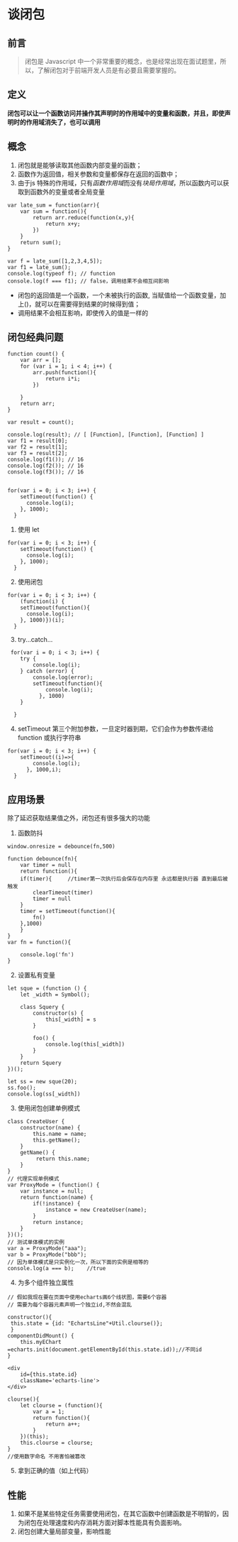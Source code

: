 # 谈闭包
## 前言
> 闭包是 Javascript 中一个非常重要的概念，也是经常出现在面试题里，所以，了解闭包对于前端开发人员是有必要且需要掌握的。

## 定义
**闭包可以让一个函数访问并操作其声明时的作用域中的变量和函数，并且，即使声明时的作用域消失了，也可以调用**

## 概念
1. 闭包就是能够读取其他函数内部变量的函数；
2. 函数作为返回值，相关参数和变量都保存在返回的函数中；
3. 由于js 特殊的作用域，只有*函数作用域*而没有*块局作用域*，所以函数内可以获取到函数外的变量或者全局变量

```
var late_sum = function(arr){
    var sum = function(){
        return arr.reduce(function(x,y){
            return x+y;
        })
    }
    return sum();
}

var f = late_sum([1,2,3,4,5]);
var f1 = late_sum();
console.log(typeof f); // function
console.log(f === f1); // false，调用结果不会相互间影响
```

- 闭包的返回值是一个函数，一个未被执行的函数, 当赋值给一个函数变量，加上()，就可以在需要得到结果的时候得到值；  
- 调用结果不会相互影响，即使传入的值是一样的

## 闭包经典问题
```
function count() {
    var arr = [];
    for (var i = 1; i < 4; i++) {
        arr.push(function(){
            return i*i;
        })
        
    }
    return arr;
}

var result = count();

console.log(result); // [ [Function], [Function], [Function] ]
var f1 = result[0];
var f2 = result[1];
var f3 = result[2];
console.log(f1()); // 16
console.log(f2()); // 16
console.log(f3()); // 16


for(var i = 0; i < 3; i++) {
    setTimeout(function() {
      console.log(i);
    }, 1000);
  }
```
1. 使用 let
```
for(var i = 0; i < 3; i++) {
    setTimeout(function() {
      console.log(i);
    }, 1000);
  }
```
2. 使用闭包
```
for(var i = 0; i < 3; i++) {
    (function(i) {
    setTimeout(function(){
      console.log(i);
    }, 1000)})(i);
  }
```

3. try...catch...
```
 for(var i = 0; i < 3; i++) {
    try {
        console.log(i);
    } catch (error) {
        console.log(error);
        setTimeout(function(){
            console.log(i);
          }, 1000) 
    }

  }
```

4. setTimeout 第三个附加参数，一旦定时器到期，它们会作为参数传递给function 或执行字符串
```
for(var i = 0; i < 3; i++) {
    setTimeout((i)=>{
        console.log(i);
      }, 1000,i);
  }
```
## 应用场景

除了延迟获取结果值之外，闭包还有很多强大的功能

1. 函数防抖
```
window.onresize = debounce(fn,500)

function debounce(fn){
    var timer = null
    return function(){
    if(timer){     //timer第一次执行后会保存在内存里 永远都是执行器 直到最后被触发
        clearTimeout(timer)
        timer = null
    }
    timer = setTimeout(function(){
        fn()
    },1000)
    }
}
var fn = function(){

    console.log('fn')
}

```
2. 设置私有变量
```
let sque = (function () {
    let _width = Symbol();

    class Squery {
        constructor(s) {
            this[_width] = s
        }

        foo() {
            console.log(this[_width])
        }
    }
    return Squery
})();

let ss = new sque(20);
ss.foo();
console.log(ss[_width])
```
3. 使用闭包创建单例模式
```
class CreateUser {
    constructor(name) {
        this.name = name;
        this.getName();
    }
    getName() {
         return this.name;
    }
}
// 代理实现单例模式
var ProxyMode = (function() {
    var instance = null;
    return function(name) {
        if(!instance) {
            instance = new CreateUser(name);
        }
        return instance;
    }
})();
// 测试单体模式的实例
var a = ProxyMode("aaa");
var b = ProxyMode("bbb");
// 因为单体模式是只实例化一次，所以下面的实例是相等的
console.log(a === b);    //true
```
4. 为多个组件独立属性
```
// 假如我现在要在页面中使用echarts画6个线状图，需要6个容器 
// 需要为每个容器元素声明一个独立id,不然会混乱

constructor(){
 this.state = {id: "EchartsLine"+Util.clourse()};
 }
componentDidMount() {
    this.myEChart =echarts.init(document.getElementById(this.state.id));//不同id
}

<div
    id={this.state.id}
    className='echarts-line'>
</div>

clourse(){
    let clourse = (function(){
        var a = 1;
        return function(){
            return a++;
        }
    })(this);
    this.clourse = clourse;
}
//使用数字命名 不用害怕被篡改

```
5. 拿到正确的值（如上代码）

## 性能
1. 如果不是某些特定任务需要使用闭包，在其它函数中创建函数是不明智的，因为闭包在处理速度和内存消耗方面对脚本性能具有负面影响。
2. 闭包创建大量局部变量，影响性能